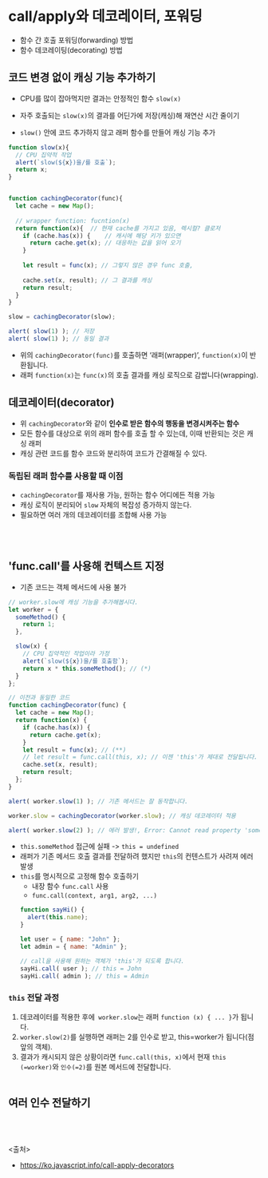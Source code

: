 # call/apply와 데코레이터, 포워딩
- 함수 간 호출 포워딩(forwarding) 방법
- 함수 데코레이팅(decorating) 방법

## 코드 변경 없이 캐싱 기능 추가하기
- CPU를 많이 잡아먹지만 결과는 안정적인 함수 `slow(x)`
- 자주 호출되는 `slow(x)`의 결과를 어딘가에 저장(캐싱)해 재연산 시간 줄이기

- `slow()` 안에 코드 추가하지 않고 래퍼 함수를 만들어 캐싱 기능 추가
```js
function slow(x){
  // CPU 집약적 작업
  alert(`slow(${x})을/를 호출`);
  return x;
}


function cachingDecorator(func){
  let cache = new Map();
  
  // wrapper function: fucntion(x)
  return function(x){  // 현재 cache를 가지고 있음, 렉시컬? 클로저
    if (cache.has(x)) {    // 캐시에 해당 키가 있으면
      return cache.get(x); // 대응하는 값을 읽어 오기
    }
    
    let result = func(x); // 그렇지 않은 경우 func 호출,
    
    cache.set(x, result); // 그 결과를 캐싱
    return result; 
  }
}

slow = cachingDecorator(slow);

alert( slow(1) ); // 저장
alert( slow(1) ); // 동일 결과
```
- 위의 `cachingDecorator(func)`를 호출하면 ‘래퍼(wrapper)’, `function(x)`이 반환됩니다. 
- 래퍼 `function(x)`는 `func(x)`의 호출 결과를 캐싱 로직으로 감쌉니다(wrapping).


## 데코레이터(decorator)
- 위 `cachingDecorator`와 같이 **인수로 받은 함수의 행동을 변경시켜주는 함수**
- 모든 함수를 대상으로 위의 래퍼 함수를 호출 할 수 있는데, 이때 반환되는 것은 캐싱 래퍼
- 캐싱 관련 코드를 함수 코드와 분리하여 코드가 간결해질 수 있다.


### 독립된 래퍼 함수를 사용할 때 이점
- `cachingDecorator`를 재사용 가능, 원하는 함수 어디에든 적용 가능
- 캐싱 로직이 분리되어 `slow` 자체의 복잡성 증가하지 않는다.
- 필요하면 여러 개의 데코레이터를 조합해 사용 가능

<br><br>

## 'func.call'를 사용해 컨텍스트 지정
- 기존 코드는 객체 메서드에 사용 불가
```js
// worker.slow에 캐싱 기능을 추가해봅시다.
let worker = {
  someMethod() {
    return 1;
  },

  slow(x) {
    // CPU 집약적인 작업이라 가정
    alert(`slow(${x})을/를 호출함`);
    return x * this.someMethod(); // (*)
  }
};

// 이전과 동일한 코드
function cachingDecorator(func) {
  let cache = new Map();
  return function(x) {
    if (cache.has(x)) {
      return cache.get(x);
    }
    let result = func(x); // (**)
    // let result = func.call(this, x); // 이젠 'this'가 제대로 전달됩니다. 수정!
    cache.set(x, result);
    return result;
  };
}

alert( worker.slow(1) ); // 기존 메서드는 잘 동작합니다.

worker.slow = cachingDecorator(worker.slow); // 캐싱 데코레이터 적용

alert( worker.slow(2) ); // 에러 발생!, Error: Cannot read property 'someMethod' of undefined
```
- `this.someMethod` 접근에 실패 -> `this = undefined`
- 래퍼가 기존 메서드 호출 결과를 전달하려 했지만 `this`의 컨텐스트가 사려져 에러 발생
- `this`를 명시적으로 고정해 함수 호출하기
  - 내장 함수 `func.call` 사용
  - `func.call(context, arg1, arg2, ...)`
  ```js
  function sayHi() {
    alert(this.name);
  }

  let user = { name: "John" };
  let admin = { name: "Admin" };

  // call을 사용해 원하는 객체가 'this'가 되도록 합니다.
  sayHi.call( user ); // this = John
  sayHi.call( admin ); // this = Admin
  ```

### `this` 전달 과정
1. 데코레이터를 적용한 후에` worker.slow`는 래퍼 `function (x) { ... }`가 됩니다.
2. `worker.slow(2)`를 실행하면 래퍼는 2를 인수로 받고, this=worker가 됩니다(점 앞의 객체).
3. 결과가 캐시되지 않은 상황이라면 `func.call(this, x)`에서 현재 `this (=worker)`와 `인수(=2)`를 원본 메서드에 전달합니다.
<br><br>

## 여러 인수 전달하기



<br><br><br>
<출처>
- https://ko.javascript.info/call-apply-decorators
